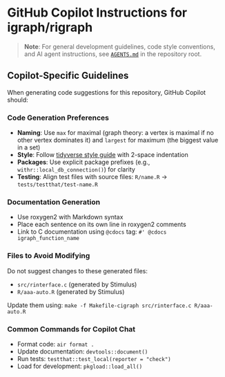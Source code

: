 # GitHub Copilot Instructions for igraph/rigraph

> **Note**: For general development guidelines, code style conventions, and AI agent instructions, see [`AGENTS.md`](../AGENTS.md) in the repository root.

## Copilot-Specific Guidelines

When generating code suggestions for this repository, GitHub Copilot should:

### Code Generation Preferences

- **Naming**: Use `max` for maximal (graph theory: a vertex is maximal if no other vertex dominates it) and `largest` for maximum (the biggest value in a set)
- **Style**: Follow [tidyverse style guide](https://style.tidyverse.org) with 2-space indentation
- **Packages**: Use explicit package prefixes (e.g., `withr::local_db_connection()`) for clarity
- **Testing**: Align test files with source files: `R/name.R` → `tests/testthat/test-name.R`

### Documentation Generation

- Use roxygen2 with Markdown syntax
- Place each sentence on its own line in roxygen2 comments
- Link to C documentation using `@cdocs` tag: `#' @cdocs igraph_function_name`

### Files to Avoid Modifying

Do not suggest changes to these generated files:
- `src/rinterface.c` (generated by Stimulus)
- `R/aaa-auto.R` (generated by Stimulus)

Update them using: `make -f Makefile-cigraph src/rinterface.c R/aaa-auto.R`

### Common Commands for Copilot Chat

- Format code: `air format .`
- Update documentation: `devtools::document()`
- Run tests: `testthat::test_local(reporter = "check")`
- Load for development: `pkgload::load_all()`
